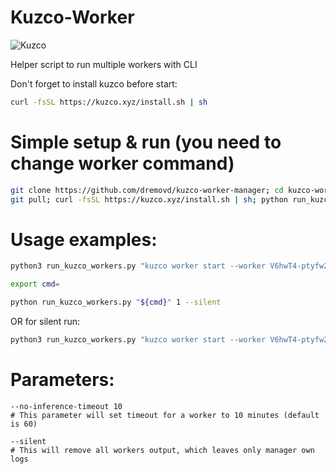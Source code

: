 # Kuzco-Worker
![Kuzco](https://pbs.twimg.com/profile_images/1764818290948628480/kdK2Iay9_400x400.png)

Helper script to run multiple workers with CLI

Don't forget to install kuzco before start:
```bash
curl -fsSL https://kuzco.xyz/install.sh | sh
```

# Simple setup & run (you need to change worker command)

```bash
git clone https://github.com/dremovd/kuzco-worker-manager; cd kuzco-worker-manager
git pull; curl -fsSL https://kuzco.xyz/install.sh | sh; python run_kuzco_workers.py "kuzco worker start --worker urworkerid --code urcodeid" 10 --silent
```



# Usage examples:
```bash
python3 run_kuzco_workers.py "kuzco worker start --worker V6hwT4-ptyfw25dcg8JwB --code 53877007-c01b-4389-9b8f-3e6aebe90f2e" 3
```

```bash
export cmd=
```
```bash
python run_kuzco_workers.py "${cmd}" 1 --silent
```

OR for silent run:
```bash
python3 run_kuzco_workers.py "kuzco worker start --worker V6hwT4-ptyfw25dcg8JwB --code 53877007-c01b-4389-9b8f-3e6aebe90f2e" 3 --silent
```

# Parameters:
```
--no-inference-timeout 10
# This parameter will set timeout for a worker to 10 minutes (default is 60)

--silent
# This will remove all workers output, which leaves only manager own logs
```
